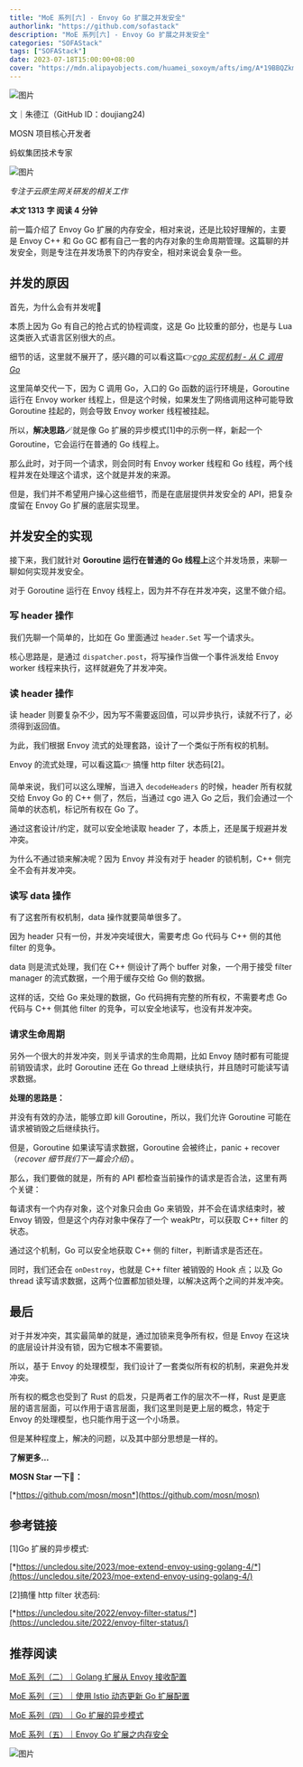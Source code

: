 ```yaml
---
title: "MoE 系列[六] - Envoy Go 扩展之并发安全"
authorlink: "https://github.com/sofastack"
description: "MoE 系列[六] - Envoy Go 扩展之并发安全"
categories: "SOFAStack"
tags: ["SOFAStack"]
date: 2023-07-18T15:00:00+08:00
cover: "https://mdn.alipayobjects.com/huamei_soxoym/afts/img/A*19BBQZkmADQAAAAAAAAAAAAADrGAAQ/original"
---
```


![图片](https://mmbiz.qpic.cn/mmbiz_gif/nibOZpaQKw09ARcsGuzib3ttcN4LZpdAC0n9KTQp7uibF8ia0ibk3Olf3sib50ExibicicOrzCOVrOyUD2dFib84f0fTx5uA/640?wx_fmt=gif&wxfrom=5&wx_lazy=1)

文｜朱德江（GitHub ID：doujiang24)

MOSN 项目核心开发者

蚂蚁集团技术专家

![图片](https://mmbiz.qpic.cn/mmbiz_png/nibOZpaQKw08VNbtYZicic5Nog5MV3VxrPUbpSOe4Pn693qzEiacbqxwuqcyhl24RbPibibbgxhIwZmRG36CzjZicDRUA/640?wx_fmt=png&wxfrom=5&wx_lazy=1&wx_co=1)

*专注于云原生网关研发的相关工作*

***本文*** **1313** **字 阅读 4** **分钟**

前一篇介绍了 Envoy Go 扩展的内存安全，相对来说，还是比较好理解的，主要是 Envoy C++ 和 Go GC 都有自己一套的内存对象的生命周期管理。这篇聊的并发安全，则是专注在并发场景下的内存安全，相对来说会复杂一些。

## 并发的原因

首先，为什么会有并发呢🤔️

本质上因为 Go 有自己的抢占式的协程调度，这是 Go 比较重的部分，也是与 Lua 这类嵌入式语言区别很大的点。

细节的话，这里就不展开了，感兴趣的可以看这篇👉[*cgo 实现机制 - 从 C 调用 Go*](http://mp.weixin.qq.com/s?__biz=MzUzMzU5Mjc1Nw==&mid=2247516398&idx=1&sn=2172b6f6ffe9c8b3263a15ef60ee3d54&chksm=faa36f34cdd4e622746582f922cd00798a1044c4f32a7ce058be6df91b58cbee725022a56525&scene=21)

这里简单交代一下，因为 C 调用 Go，入口的 Go 函数的运行环境是，Goroutine 运行在 Envoy worker 线程上，但是这个时候，如果发生了网络调用这种可能导致 Goroutine 挂起的，则会导致 Envoy worker 线程被挂起。

所以，**解决思路**🪄就是像 Go 扩展的异步模式[1]中的示例一样，新起一个 Goroutine，它会运行在普通的 Go 线程上。

那么此时，对于同一个请求，则会同时有 Envoy worker 线程和 Go 线程，两个线程并发在处理这个请求，这个就是并发的来源。

但是，我们并不希望用户操心这些细节，而是在底层提供并发安全的 API，把复杂度留在 Envoy Go 扩展的底层实现里。

## 并发安全的实现

接下来，我们就针对 **Goroutine 运行在普通的 Go 线程上**这个并发场景，来聊一聊如何实现并发安全。

对于 Goroutine 运行在 Envoy 线程上，因为并不存在并发冲突，这里不做介绍。

### 写 header 操作

我们先聊一个简单的，比如在 Go 里面通过 `header.Set` 写一个请求头。

核心思路是，是通过 `dispatcher.post`，将写操作当做一个事件派发给 Envoy worker 线程来执行，这样就避免了并发冲突。

### 读 header 操作

读 header 则要复杂不少，因为写不需要返回值，可以异步执行，读就不行了，必须得到返回值。

为此，我们根据 Envoy 流式的处理套路，设计了一个类似于所有权的机制。

Envoy 的流式处理，可以看这篇👉 搞懂 http filter 状态码[2]。

简单来说，我们可以这么理解，当进入 `decodeHeaders` 的时候，header 所有权就交给 Envoy Go 的 C++ 侧了，然后，当通过 cgo 进入 Go 之后，我们会通过一个简单的状态机，标记所有权在 Go 了。

通过这套设计/约定，就可以安全地读取 header 了，本质上，还是属于规避并发冲突。

为什么不通过锁来解决呢？因为 Envoy 并没有对于 header 的锁机制，C++ 侧完全不会有并发冲突。

### 读写 data 操作

有了这套所有权机制，data 操作就要简单很多了。

因为 header 只有一份，并发冲突域很大，需要考虑 Go 代码与 C++ 侧的其他 filter 的竞争。

data 则是流式处理，我们在 C++ 侧设计了两个 buffer 对象，一个用于接受 filter manager 的流式数据，一个用于缓存交给 Go 侧的数据。

这样的话，交给 Go 来处理的数据，Go 代码拥有完整的所有权，不需要考虑 Go 代码与 C++ 侧其他 filter 的竞争，可以安全地读写，也没有并发冲突。

### 请求生命周期

另外一个很大的并发冲突，则关乎请求的生命周期，比如 Envoy 随时都有可能提前销毁请求，此时 Goroutine 还在 Go thread 上继续执行，并且随时可能读写请求数据。

**处理的思路是：**

并没有有效的办法，能够立即 kill Goroutine，所以，我们允许 Goroutine 可能在请求被销毁之后继续执行。

但是，Goroutine 如果读写请求数据，Goroutine 会被终止，panic + recover（*recover 细节我们下一篇会介绍*）。

那么，我们要做的就是，所有的 API 都检查当前操作的请求是否合法，这里有两个关键：

每请求有一个内存对象，这个对象只会由 Go 来销毁，并不会在请求结束时，被 Envoy 销毁，但是这个内存对象中保存了一个 weakPtr，可以获取 C++ filter 的状态。

通过这个机制，Go 可以安全地获取 C++ 侧的 filter，判断请求是否还在。

同时，我们还会在 `onDestroy`，也就是 C++ filter 被销毁的 Hook 点；以及 Go thread 读写请求数据，这两个位置都加锁处理，以解决这两个之间的并发冲突。

## 最后

对于并发冲突，其实最简单的就是，通过加锁来竞争所有权，但是 Envoy 在这块的底层设计并没有锁，因为它根本不需要锁。

所以，基于 Envoy 的处理模型，我们设计了一套类似所有权的机制，来避免并发冲突。

所有权的概念也受到了 Rust 的启发，只是两者工作的层次不一样，Rust 是更底层的语言层面，可以作用于语言层面，我们这里则是更上层的概念，特定于 Envoy 的处理模型，也只能作用于这一个小场景。

但是某种程度上，解决的问题，以及其中部分思想是一样的。

**了解更多…**

**MOSN Star 一下🌟：**

[*https://github.com/mosn/mosn*](https://github.com/mosn/mosn)

## 参考链接

[1]Go 扩展的异步模式:

[*https://uncledou.site/2023/moe-extend-envoy-using-golang-4/*](https://uncledou.site/2023/moe-extend-envoy-using-golang-4/)

[2]搞懂 http filter 状态码:

[*https://uncledou.site/2022/envoy-filter-status/*](https://uncledou.site/2022/envoy-filter-status/)

## 推荐阅读

[MoE 系列（二）｜Golang 扩展从 Envoy 接收配置](https://mp.weixin.qq.com/s/xRt9qet-Dm3UMEVa3iDFrA)

[MoE 系列（三）｜使用 Istio 动态更新 Go 扩展配置](https://mp.weixin.qq.com/s/gvbvAZEUbjtD-UpKziHmBA)

[MoE 系列（四）｜Go 扩展的异步模式](https://mp.weixin.qq.com/s/to6U_5UfU1LUSj6vGsQQuQ)

[MoE 系列（五）｜Envoy Go 扩展之内存安全](https://mp.weixin.qq.com/s/zAT1yFhE8IQX0Mb3ghs04Q)

![图片](https://mmbiz.qpic.cn/sz_mmbiz_jpg/nibOZpaQKw08Wic9WKwiaVicaKu0OKmdhj0nXubpDsc8JCjo3IKfMAf5QRiaRmXEoAUwZbaXzJG3ZbFDa4GEhXLkujg/640?wx_fmt=jpeg&wxfrom=5&wx_lazy=1&wx_co=1)
